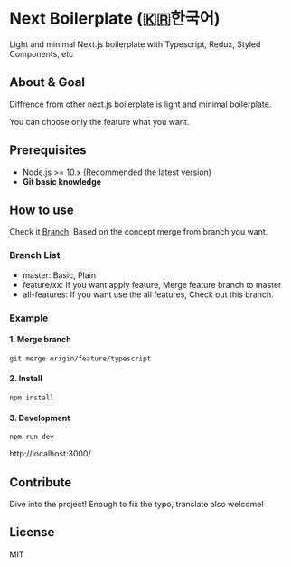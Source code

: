 # Next Boilerplate (🇰🇷한국어)

Light and minimal Next.js boilerplate with Typescript, Redux, Styled Components, etc

## About & Goal

Diffrence from other next.js boilerplate is light and minimal boilerplate.

You can choose only the feature what you want.

## Prerequisites

- Node.js >= 10.x (Recommended the latest version)
- **Git basic knowledge**

## How to use

Check it [Branch](https://github.com/qvil/next-boilerplate/branches). Based on the concept merge from branch you want.

### Branch List

- master: Basic, Plain
- feature/xx: If you want apply feature, Merge feature branch to master
- all-features: If you want use the all features, Check out this branch.

### Example

#### 1. Merge branch

```
git merge origin/feature/typescript
```

#### 2. Install

```
npm install
```

#### 3. Development

```
npm run dev
```

http://localhost:3000/

## Contribute

Dive into the project! Enough to fix the typo, translate also welcome!

## License

MIT
